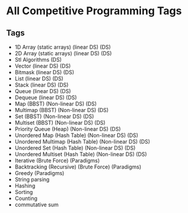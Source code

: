 # All Competitive Programming Tags

## Tags

- 1D Array (static arrays) (linear DS) (DS)
- 2D Array (static arrays) (linear DS)  (DS)
- Stl Algorithms (DS)
- Vector (linear DS) (DS)
- Bitmask (linear DS) (DS)
- List (linear DS) (DS)
- Stack (linear DS) (DS)
- Queue (linear DS) (DS)
- Dequeue (linear DS) (DS)
- Map (BBST) (Non-linear DS) (DS)
- Multimap (BBST) (Non-linear DS) (DS)
- Set (BBST) (Non-linear DS) (DS)
- Multiset (BBST) (Non-linear DS) (DS)
- Priority Queue (Heap) (Non-linear DS) (DS)
- Unordered Map (Hash Table) (Non-linear DS) (DS)
- Unordered Multimap (Hash Table) (Non-linear DS) (DS)
- Unordered Set (Hash Table) (Non-linear DS) (DS)
- Unordered Multiset (Hash Table) (Non-linear DS) (DS)
- Iterative (Brute Force) (Paradigms)
- Backtracking (Recursive) (Brute Force) (Paradigms)
- Greedy (Paradigms)
- String parsing
- Hashing
- Sorting
- Counting
- commutative sum
